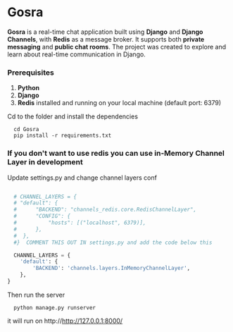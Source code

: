 # Gosra

**Gosra** is a real-time chat application built using **Django** and **Django Channels**, with **Redis** as a message broker. It supports both **private messaging** and **public chat rooms**. The project was created to explore and learn about real-time communication in Django.

### Prerequisites
1. **Python**
2. **Django**
3. **Redis** installed and running on your local machine (default port: 6379)

Cd to the folder and install the dependencies 
```
  cd Gosra
  pip install -r requirements.txt
```

### If you don't want to use redis you can use in-Memory Channel Layer in development
Update settings.py and change channel layers conf
```python

  # CHANNEL_LAYERS = {
  # "default": {
  #      "BACKEND": "channels_redis.core.RedisChannelLayer",
  #      "CONFIG": {
  #          "hosts": [("localhost", 6379)],
  #      },
  #  },
  #}  COMMENT THIS OUT IN settings.py and add the code below this

  CHANNEL_LAYERS = {
    'default': {
        'BACKEND': 'channels.layers.InMemoryChannelLayer',
    },
}

```

Then run the server
```
  python manage.py runserver
```
it will run on http://http://127.0.0.1:8000/
